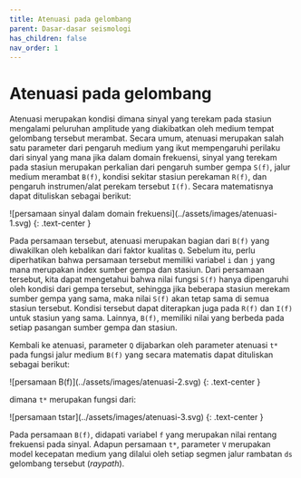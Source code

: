 ```yaml
---
title: Atenuasi pada gelombang
parent: Dasar-dasar seismologi
has_children: false
nav_order: 1
---
```


# Atenuasi pada gelombang
Atenuasi merupakan kondisi dimana sinyal yang terekam pada stasiun mengalami peluruhan amplitude yang diakibatkan oleh medium tempat gelombang tersebut merambat. Secara umum, atenuasi merupakan salah satu parameter dari pengaruh medium yang ikut mempengaruhi perilaku dari sinyal yang mana jika dalam domain frekuensi, sinyal yang terekam pada stasiun merupakan perkalian dari pengaruh sumber gempa `S(f)`, jalur medium merambat `B(f)`, kondisi sekitar stasiun perekaman `R(f)`, dan pengaruh instrumen/alat perekam tersebut `I(f)`. Secara matematisnya dapat dituliskan sebagai berikut:

<div class="code-example" markdown="1">
![persamaan sinyal dalam domain frekuensi](../assets/images/atenuasi-1.svg)
{: .text-center }
</div>

Pada persamaan tersebut, atenuasi merupakan bagian dari `B(f)` yang diwakilkan oleh kebalikan dari faktor kualitas `Q`. Sebelum itu, perlu diperhatikan bahwa persamaan tersebut memiliki variabel `i` dan `j` yang mana merupakan index sumber gempa dan stasiun. Dari persamaan tersebut, kita dapat mengetahui bahwa nilai fungsi `S(f)` hanya dipengaruhi oleh kondisi dari gempa tersebut, sehingga jika beberapa stasiun merekam sumber gempa yang sama, maka nilai `S(f)` akan tetap sama di semua stasiun tersebut. Kondisi tersebut dapat diterapkan juga pada `R(f)` dan `I(f)` untuk stasiun yang sama. Lainnya, `B(f)`, memiliki nilai yang berbeda pada setiap pasangan sumber gempa dan stasiun.

Kembali ke atenuasi, parameter `Q` dijabarkan oleh parameter atenuasi `t*` pada fungsi jalur medium `B(f)` yang secara matematis dapat dituliskan sebagai berikut:

<div class="code-example" markdown="1">
![persamaan B(f)](../assets/images/atenuasi-2.svg)
{: .text-center }
</div>

dimana `t*` merupakan fungsi dari:

<div class="code-example" markdown="1">
![persamaan tstar](../assets/images/atenuasi-3.svg)
{: .text-center }
</div>

Pada persamaan `B(f)`, didapati variabel `f` yang merupakan nilai rentang frekuensi pada sinyal. Adapun persamaan `t*`, parameter `V` merupakan model kecepatan medium yang dilalui oleh setiap segmen jalur rambatan `ds` gelombang tersebut (*raypath*).

